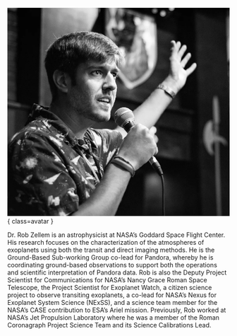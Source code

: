 ![Robert Zellem](Zellem.png){ class=avatar }

Dr. Rob Zellem is an astrophysicist at NASA’s Goddard Space Flight Center. His research focuses on the characterization of the atmospheres of exoplanets using both the transit and direct imaging methods. He is the Ground-Based Sub-working Group co-lead for Pandora, whereby he is coordinating ground-based observations to support both the operations and scientific interpretation of Pandora data. Rob is also the Deputy Project Scientist for Communications for NASA’s Nancy Grace Roman Space Telescope, the Project Scientist for Exoplanet Watch, a citizen science project to observe transiting exoplanets, a co-lead for NASA’s Nexus for Exoplanet System Science (NExSS), and a science team member for the NASA’s CASE contribution to ESA’s Ariel mission. Previously, Rob worked at NASA’s Jet Propulsion Laboratory where he was a member of the Roman Coronagraph Project Science Team and its Science Calibrations Lead.
